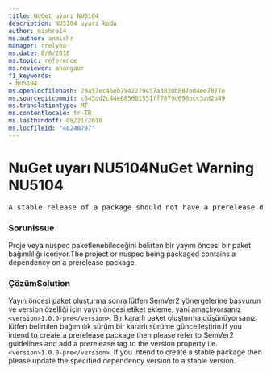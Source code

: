 ```yaml
---
title: NuGet uyarı NU5104
description: NU5104 uyarı kodu
author: mishra14
ms.author: anmishr
manager: rrelyea
ms.date: 8/8/2018
ms.topic: reference
ms.reviewer: anangaur
f1_keywords:
- NU5104
ms.openlocfilehash: 29a57ec45eb7942279457a3830b887ed4ee7877e
ms.sourcegitcommit: c643dd2c44e085601551ff7079d696bcc3ad2b49
ms.translationtype: MT
ms.contentlocale: tr-TR
ms.lasthandoff: 08/21/2018
ms.locfileid: "40248797"
---
```

# <a name="nuget-warning-nu5104"></a><span data-ttu-id="08fdd-103">NuGet uyarı NU5104</span><span class="sxs-lookup"><span data-stu-id="08fdd-103">NuGet Warning NU5104</span></span>
<pre>A stable release of a package should not have a prerelease dependency. Either modify the version spec of dependency "NuGet.Versioning [4.7.0-preview4.5065, )" or update the version field in the nuspec.</pre>

### <a name="issue"></a><span data-ttu-id="08fdd-104">Sorun</span><span class="sxs-lookup"><span data-stu-id="08fdd-104">Issue</span></span>

<span data-ttu-id="08fdd-105">Proje veya nuspec paketlenebileceğini belirten bir yayım öncesi bir paket bağımlılığı içeriyor.</span><span class="sxs-lookup"><span data-stu-id="08fdd-105">The project or nuspec being packaged contains a dependency on a prerelease package.</span></span>


### <a name="solution"></a><span data-ttu-id="08fdd-106">Çözüm</span><span class="sxs-lookup"><span data-stu-id="08fdd-106">Solution</span></span>

<span data-ttu-id="08fdd-107">Yayın öncesi paket oluşturma sonra lütfen SemVer2 yönergelerine başvurun ve version özelliği için yayın öncesi etiket ekleme, yani amaçlıyorsanız `<version>1.0.0-pre</version>`. Bir kararlı paket oluşturma düşünüyorsanız lütfen belirtilen bağımlılık sürüm bir kararlı sürüme güncelleştirin.</span><span class="sxs-lookup"><span data-stu-id="08fdd-107">If you intend to create a prerelease package then please refer to SemVer2 guidelines and add a prerelease tag to the version property i.e. `<version>1.0.0-pre</version>`. If you intend to create a stable package then please update the specified dependency version to a stable version.</span></span>

